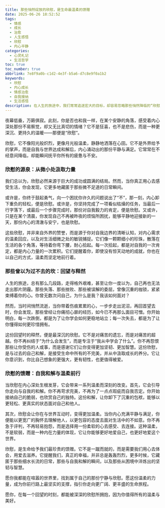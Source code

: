 ```yaml
---
title: 那些悄然绽放的欣慰，是生命最温柔的馈赠
date: 2025-06-26 18:52:52
tags:
  - 情感
  - 成长
  - 治愈
  - 人生感悟
  - 欣慰
  - 内心平静
categories:
  - 心灵札记
  - 生活哲学
toc: true
toc_number: true
abbrlink: 7e8f9a0b-c1d2-4e3f-b5a6-d7c8e9f0a1b2
keywords:
  - 欣慰
  - 内心成长
  - 情感治愈
  - 自我接纳
  - 生活感悟
description: 在人生的旅途中，我们常常追逐宏大的目标，却容易忽略那些悄然降临的“欣慰”。它不是轰轰烈烈的喜悦，而是内心深处，一种温柔的释然与肯定。本文将带你一同感受，那些从微小处生发，从困境中淬炼，最终汇聚成滋养我们前行的力量的欣慰时刻。
---
```


夜幕低垂，万籁俱寂。此刻，你是否也和我一样，在某个安静的角落，感受着内心深处那份不易察觉，却又无比真切的情绪？它不是狂喜，也不是悲伤，而是一种更深沉、更持久的温暖——那便是“欣慰”。

欣慰，它不像阳光般炽烈，更像月光般温柔，静静地洒落在心田。它不是外界给予的掌声，而是自我与世界达成和解后，内心涌动出的那份平静与满足。它常常在不经意间降临，却能瞬间抚平你所有的疲惫与不安。

### 欣慰的源泉：从微小处汲取力量

我们总以为，欣慰必然来源于巨大的成功或圆满的结局。然而，当你真正用心去感受生活，你会发现，它更多地藏匿于那些微不足道的日常瞬间。

或许是，你终于鼓起勇气，向一个困扰你许久的问题说出了“不”，那一刻，内心卸下重负的轻松，便是欣慰。或许是，你坚持完成了一项看似枯燥的任务，当最后一行字落下，或最后一个步骤完成时，那份对自我毅力的肯定，便是欣慰。又或许，只是在某个清晨，你发现自己不再被昨夜的烦恼所困扰，能够平静地迎接新的一天，那份内心的清澈与安宁，也是欣慰。

这些欣慰，并非来自外界的赞誉，而是源于你对自我边界的清晰认知，对内心需求的温柔回应，以及对生活细微之处的敏锐捕捉。它们像一颗颗细小的珍珠，散落在生活的各个角落，等待着你弯下腰，耐心拾起。每一次拾起，都是对自我的一次肯定，都是内心力量的一次累积。它们提醒着你，即使没有惊天动地的成就，你也在以自己的方式，温柔而坚定地前行着。

### 那些曾以为过不去的坎：回望与释然

人生的旅途，总有那么几段路，走得格外艰难，甚至让你一度以为，自己再也无法走出那片阴霾。那些失落、那些挫败、那些被误解的委屈，曾像沉重的枷锁，紧紧束缚着你的心。你曾无数次问自己，为什么是我？我该如何面对？

然而，当时间悄然流逝，当你带着伤痕累累的心，一步步走出泥沼，再回首望去时，你会发现，那些曾经让你痛彻心扉的经历，如今已不再那么面目可憎。你开始明白，每一次跌倒，都是为了让你学会如何更稳地站立；每一次失去，都是为了让你懂得如何更珍惜拥有。

这份回望时的释然，便是最深沉的欣慰。它不是对痛苦的遗忘，而是对痛苦的超越。你不再纠结于“为什么会发生”，而是专注于“我从中学会了什么”。你不再怨恨那些让你受伤的人或事，而是感谢它们让你变得更加坚韧、更加智慧。这份欣慰，是与过去的自己和解，是接受生命中所有的不完美，并从中汲取成长的养分。它让你意识到，你比自己想象的更强大，更有韧性，也更值得被爱。

### 欣慰的馈赠：自我和解与温柔前行

当欣慰在内心深处生根发芽，它会带来一系列温柔而深刻的改变。首先，它会引导你走向与自我的和解。你不再苛求完美，不再为了一点点瑕疵而自我否定。你开始接纳自己的脆弱，也欣赏自己的独特。这份和解，让你卸下了沉重的包袱，能够以更轻松、更真实的状态面对自己和他人。

其次，欣慰会让你在与世界互动时，变得更加温柔。当你内心充满平静与满足，你便能以更宽广的胸怀去理解他人，以更包容的态度去面对生活中的不如意。你不再急于评判，不再轻易抱怨，而是选择用一份柔软的心去感受、去连接。这种温柔，不是软弱，而是一种内在力量的体现，它让你能够更好地爱自己，也更好地爱这个世界。

欣慰，是生命给予我们最珍贵的馈赠。它不是一蹴而就的，而是需要我们用心去体会，用爱去滋养。它提醒我们，真正的幸福，并非总是轰轰烈烈，更多时候，它藏匿于那些细水长流的日常，那些与自我和解的瞬间，以及那些从困境中淬炼出的坚韧与智慧。

愿你我都能在喧嚣的世界里，找到属于自己的那份宁静与欣慰。愿这份温柔的力量，成为你前行路上最坚实的支撑，指引你走向更广阔、更丰盛的生命旅程。

愿你，在每一个回望的时刻，都能被深深的欣慰所拥抱，因为你值得所有的温柔与美好。